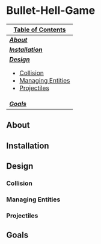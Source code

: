 # Bullet-Hell-Game

| <u>**Table of Contents**</u> |
| ----------------- |
| <u>***[About](#about)***</u> |
| <u>***[Installation](#installation)***</u> |
| <u>***[Design](#design)***</u> <ul><li>[Collision](#collision)</li><li>[Managing Entities](#managing-entities)</li><li>[Projectiles](#projectiles)</li></ul> |
| <u>***[Goals](#goals)***</u> |

## About

## Installation

## Design

### Collision

### Managing Entities

### Projectiles

## Goals